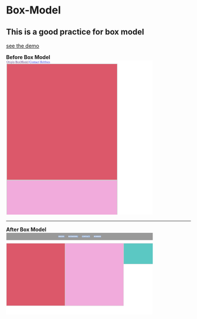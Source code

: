 # Box-Model
## This is a good practice for box model

[see the demo](https://jasonjpeng.github.io/Box-Model/index.html)


**Before Box Model**
![Before](before.png)

---

**After Box Model** 
![After](after.png)
